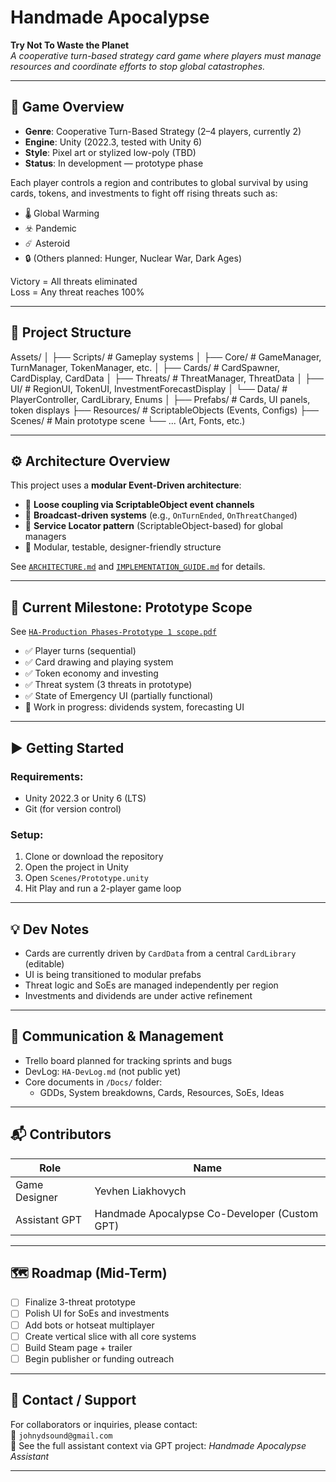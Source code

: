 # Handmade Apocalypse

**Try Not To Waste the Planet**  
_A cooperative turn-based strategy card game where players must manage resources and coordinate efforts to stop global catastrophes._

---

## 🧩 Game Overview

- **Genre**: Cooperative Turn-Based Strategy (2–4 players, currently 2)
- **Engine**: Unity (2022.3, tested with Unity 6)
- **Style**: Pixel art or stylized low-poly (TBD)
- **Status**: In development — prototype phase

Each player controls a region and contributes to global survival by using cards, tokens, and investments to fight off rising threats such as:
- 🌡 Global Warming
- ☣️ Pandemic
- ☄️ Asteroid
- 🔒 (Others planned: Hunger, Nuclear War, Dark Ages)

Victory = All threats eliminated  
Loss = Any threat reaches 100%

---

## 📂 Project Structure

Assets/ 
│ ├── Scripts/ # Gameplay systems 
│ ├── Core/ # GameManager, TurnManager, TokenManager, etc. 
│ ├── Cards/ # CardSpawner, CardDisplay, CardData 
│ ├── Threats/ # ThreatManager, ThreatData 
│ ├── UI/ # RegionUI, TokenUI, InvestmentForecastDisplay 
│ └── Data/ # PlayerController, CardLibrary, Enums 
│ ├── Prefabs/ # Cards, UI panels, token displays 
├── Resources/ # ScriptableObjects (Events, Configs) 
├── Scenes/ # Main prototype scene 
└── ... (Art, Fonts, etc.)


---

## ⚙️ Architecture Overview

This project uses a **modular Event-Driven architecture**:

- 🔧 **Loose coupling via ScriptableObject event channels**
- 📡 **Broadcast-driven systems** (e.g., `OnTurnEnded`, `OnThreatChanged`)
- 🧠 **Service Locator pattern** (ScriptableObject-based) for global managers
- 🔁 Modular, testable, designer-friendly structure

See [`ARCHITECTURE.md`](./ARCHITECTURE.md) and [`IMPLEMENTATION_GUIDE.md`](./IMPLEMENTATION_GUIDE.md) for details.

---

## 🚧 Current Milestone: Prototype Scope

See [`HA-Production Phases-Prototype 1 scope.pdf`](./HA-Production%20Phases-Prototype%201%20scope.pdf)

- ✅ Player turns (sequential)
- ✅ Card drawing and playing system
- ✅ Token economy and investing
- ✅ Threat system (3 threats in prototype)
- ✅ State of Emergency UI (partially functional)
- 🔄 Work in progress: dividends system, forecasting UI

---

## ▶️ Getting Started

### Requirements:
- Unity 2022.3 or Unity 6 (LTS)
- Git (for version control)

### Setup:
1. Clone or download the repository
2. Open the project in Unity
3. Open `Scenes/Prototype.unity`
4. Hit Play and run a 2-player game loop

---

## 💡 Dev Notes

- Cards are currently driven by `CardData` from a central `CardLibrary` (editable)
- UI is being transitioned to modular prefabs
- Threat logic and SoEs are managed independently per region
- Investments and dividends are under active refinement

---

## 📣 Communication & Management

- Trello board planned for tracking sprints and bugs
- DevLog: `HA-DevLog.md` (not public yet)
- Core documents in `/Docs/` folder:
  - GDDs, System breakdowns, Cards, Resources, SoEs, Ideas

---

## 📬 Contributors

| Role              | Name               |
|-------------------|--------------------|
| Game Designer     | Yevhen Liakhovych  |
| Assistant GPT     | Handmade Apocalypse Co-Developer (Custom GPT) |

---

## 🗺 Roadmap (Mid-Term)

- [ ] Finalize 3-threat prototype
- [ ] Polish UI for SoEs and investments
- [ ] Add bots or hotseat multiplayer
- [ ] Create vertical slice with all core systems
- [ ] Build Steam page + trailer
- [ ] Begin publisher or funding outreach

---

## 🧠 Contact / Support

For collaborators or inquiries, please contact:  
📧 `johnydsound@gmail.com`  
🧠 See the full assistant context via GPT project: *Handmade Apocalypse Assistant*

---